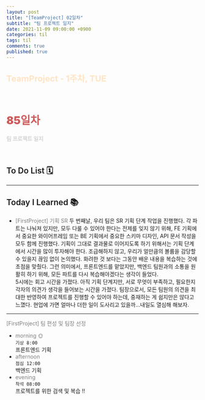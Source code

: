 ```yaml
---
layout: post
title: "[TeamProject] 02일차"
subtitle: "팀 프로젝트 일지"
date: 2021-11-09 09:00:00 +0900
categories: til
tags: til
comments: true
published: true
---
```


## <span style="color:Bisque;font-size: 22px">TeamProject - 1주차, TUE</span>

<br />

# **<span style="font-weight:900;color:indianred">85일차</span>**

**<span style="color:lightgray">팀 프로젝트 일지</span>**

<br />

## <span style="font-weight:600">To Do List</span> 🗓

---

## <span style="font-weight:600">Today I Learned</span> 📚

- <span style="color:gray">[FirstProject] 기획 SR </span>
  두 번째날, 우리 팀은 SR 기획 단계 작업을 진행했다. 각 파트는 나눠져 있지만, 모두 다룰 수 있어야 한다는 전제를 잊지 않기 위해, FE 기획에서 중요한 와이어프레임 또는 BE 기획에서 중요한 스키마 디자인, API 문서 작성을 모두 함께 진행했다. 기획이 그대로 결과물로 이어지도록 하기 위해서는 기획 단계에서 시간을 많이 투자해야 한다. 조급해하지 않고, 우리가 얼만큼의 볼륨을 감당할 수 있을지 끊임 없이 논의했다. 화려한 것 보다는 그동안 배운 내용을 복습하는 것에 초점을 맞췄다. 그런 의미에서, 프론트엔드를 맡았지만, 백엔드 팀원과의 소통을 원활히 하기 위해, 모든 파트를 다시 복습해야겠다는 생각이 들었다. <br>
  5시에는 회고 시간을 가졌다. 아직 기획 단계지만, 서로 무엇이 부족하고, 필요한지 각자의 의견가 생각을 들어보는 시간을 가졌다. 팀장으로서, 모든 팀원의 의견을 최대한 반영하여 프로젝트를 진행할 수 있어야 하는데, 중재하는 게 쉽지만은 않다고 느꼈다. 현업에 가면 얼마나 더한 일이 도사리고 있을까...내일도 열심해 해보자.

---

<span style="color:gray">[FirstProject] 팀 편성 및 팀장 선정 </span>

- <span style="color:gray">morning 🌞</span> <br>
  `기상 8:00` <br>
  프론트엔드 기획
- <span style="color:gray">afternoon</span> <br>
  `점심 12:00`<br>
  백엔드 기획
- <span style="color:gray">evening</span> <br>
  `착석 08:00`<br>
  프로젝트를 위한 검색 및 복습
  !!
